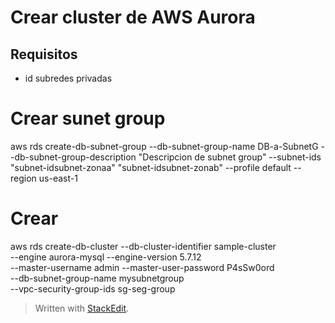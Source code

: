 
# Crear cluster de AWS Aurora 
## Requisitos 
- id subredes privadas 

# Crear sunet group 

aws rds create-db-subnet-group --db-subnet-group-name DB-a-SubnetG --db-subnet-group-description "Descripcion de subnet group"  --subnet-ids "subnet-idsubnet-zonaa" "subnet-idsubnet-zonab" --profile default --region us-east-1



# Crear 
aws rds create-db-cluster --db-cluster-identifier sample-cluster\
	--engine aurora-mysql --engine-version 5.7.12 \
	--master-username admin --master-user-password P4sSw0ord \
     	--db-subnet-group-name mysubnetgroup \
	--vpc-security-group-ids sg-seg-group

> Written with [StackEdit](https://stackedit.io/).
<!--stackedit_data:
eyJoaXN0b3J5IjpbODE0Mjc3NzUzXX0=
-->